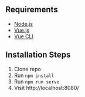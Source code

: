 ## Requirements

* [Node.js](http://nodejs.org/)
* [Vue.js](https://vuejs.org/)
* [Vue CLI](https://cli.vuejs.org/)

## Installation Steps

1. Clone repo
2. Run `npm install`
3. Run `npm run serve`
4. Visit http://localhost:8080/

